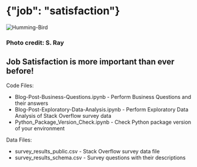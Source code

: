 # {"job": "satisfaction"}
![Humming-Bird](https://user-images.githubusercontent.com/7347974/190364874-eae81371-4332-4a74-ba95-881ab424cbd4.png)
### Photo credit: S. Ray
## Job Satisfaction is more important than ever before!

Code Files:
- Blog-Post-Business-Questions.ipynb - Perform Business Questions and their answers
- Blog-Post-Exploratory-Data-Analysis.ipynb - Perform Exploratory Data Analysis of Stack Overflow survey data
- Python_Package_Version_Check.ipynb - Check Python package version of your environment

Data Files:
- survey_results_public.csv - Stack Overflow survey data file
- survey_results_schema.csv - Survey questions with their descriptions


